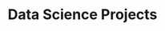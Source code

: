 ---
layout: archive
permalink: /projects/
title: "Data Science Projects"
excerpt: "Share and learn together"
author_profile: true
---